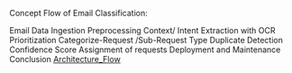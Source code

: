 Concept Flow of Email Classification:

Email Data Ingestion
Preprocessing
Context/ Intent Extraction with OCR
Prioritization
Categorize-Request /Sub-Request Type
Duplicate Detection
Confidence Score
Assignment of requests
Deployment and Maintenance
Conclusion
[Architecture_Flow](https://github.com/ewfx/gaied-0-bytes/blob/main/artifacts/arch/Architecture%20Flow.png)

